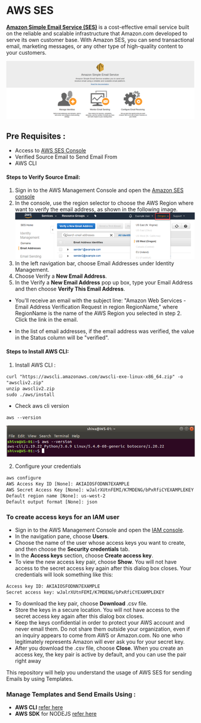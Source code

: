 # AWS SES
[**Amazon Simple Email Service (SES)**](https://aws.amazon.com/ses/) is a cost-effective email service built on the reliable and scalable infrastructure that Amazon.com developed to serve its own customer base. With Amazon SES, you can send transactional email, marketing messages, or any other type of high-quality content to your customers.

![AWS SES](/images/aws-ses.png)

## Pre Requisites : 
* Access to [AWS SES Console](https://console.aws.amazon.com/ses/)
* Verified Source Email to Send Email From
* AWS CLI

#### Steps to Verify Source Email: 
1. Sign in to the AWS Management Console and open the [Amazon SES console](https://console.aws.amazon.com/ses/)
2. In the console, use the region selector to choose the AWS Region where want to verify the email address, as shown in the following image.
![AWS Version](/images/verify-email-address-region.png)
3. In the left navigation bar, choose Email Addresses under Identity Management.
4. Choose Verify a **New Email Address**.
5. In the Verify a **New Email Address** pop up box, type your Email Address and then choose **Verify This Email Address**.

* You'll receive an email with the subject line: "Amazon Web Services - Email Address Verification Request in region RegionName," where RegionName is the name of the AWS Region you selected in step 2. Click the link in the email.

* In the list of email addresses, if the email address was verified, the value in the Status column will be "verified".

 
#### Steps to Install AWS CLI: 
1. Install AWS CLI : 
```
curl "https://awscli.amazonaws.com/awscli-exe-linux-x86_64.zip" -o "awscliv2.zip"
unzip awscliv2.zip
sudo ./aws/install
```
- Check aws cli version
```
aws --version
```
![AWS Version](/images/terminal.png)

2. Configure your credentials
```
aws configure
AWS Access Key ID [None]: AKIAIOSFODNN7EXAMPLE
AWS Secret Access Key [None]: wJalrXUtnFEMI/K7MDENG/bPxRfiCYEXAMPLEKEY
Default region name [None]: us-west-2
Default output format [None]: json
```

### To create access keys for an IAM user
* Sign in to the AWS Management Console and open the [IAM console](https://console.aws.amazon.com/iam/).
* In the navigation pane, choose **Users**.
* Choose the name of the user whose access keys you want to create, and then choose the **Security credentials** tab.
* In the **Access keys** section, choose **Create access key**.
* To view the new access key pair, choose **Show**. You will not have access to the secret access key again after this dialog box closes. Your credentials will look something like this:
```
Access key ID: AKIAIOSFODNN7EXAMPLE
Secret access key: wJalrXUtnFEMI/K7MDENG/bPxRfiCYEXAMPLEKEY
```
* To download the key pair, choose **Download** .csv file. 
* Store the keys in a secure location. You will not have access to the secret access key again after this dialog box closes.
* Keep the keys confidential in order to protect your AWS account and never email them. Do not share them outside your organization, even if an inquiry appears to come from AWS or Amazon.com. No one who legitimately represents Amazon will ever ask you for your secret key.
* After you download the .csv file, choose **Close**. When you create an access key, the key pair is active by default, and you can use the pair right away

This repository will help you understand the usage of AWS SES for sending Emails by using Templates.

### Manage Templates and Send Emails Using : 
- **AWS CLI** [refer here](https://github.com/intelliconnect/aws-ses/tree/main/Using-CLI) 
- **AWS SDK** for NODEJS [refer here](https://github.com/intelliconnect/aws-ses/tree/main/Using-SDK) 
